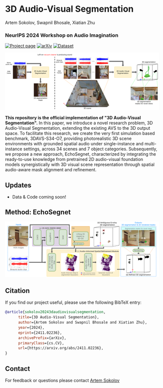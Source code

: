 # 3D Audio-Visual Segmentation
Artem Sokolov, Swapnil Bhosale, Xiatian Zhu  
### NeurIPS 2024 Workshop on Audio Imagination
[![Project page](https://img.shields.io/badge/3D_Audio--Visual_Segmentation-%F0%9F%8C%90Website-purple?style=flat)](https://surrey-uplab.github.io/research/3d-audio-visual-segmentation/) [![arXiv](https://img.shields.io/badge/arXiv-2411.02236-b31b1b.svg)](https://arxiv.org/abs/2411.02236) [![Dataset](https://img.shields.io/badge/3DAVS--S34--O7_Dataset-8A2BE2.svg)](https://github.com/Surrey-UPLab/3D-Audio-Visual-Segmentation)

![teaser](figures/2d_avs_vs_3d_avs.png)

**This repository is the official implementation of "3D Audio-Visual Segmentation".** In this paper, we introduce a novel research problem, 3D Audio-Visual Segmentation, extending the existing AVS to the 3D output space. To facilitate this research, we create the very first simulation based benchmark, 3DAVS-S34-O7, providing photorealistic 3D scene environments with grounded spatial audio under single-instance and multi-instance settings, across 34 scenes and 7 object categories. Subsequently, we propose a new approach, EchoSegnet, characterized by integrating the ready-to-use knowledge from pretrained 2D audio-visual foundation models synergistically with 3D visual scene representation through spatial audio-aware mask alignment and refinement.

## Updates
- Data & Code coming soon!

## Method: EchoSegnet

![teaser](figures/method.png)

## Citation
If you find our project useful, please use the following BibTeX entry:
```bibtex
@article{sokolov20243daudiovisualsegmentation,
      title={3D Audio-Visual Segmentation}, 
      author={Artem Sokolov and Swapnil Bhosale and Xiatian Zhu},
      year={2024},
      eprint={2411.02236},
      archivePrefix={arXiv},
      primaryClass={cs.CV},
      url={https://arxiv.org/abs/2411.02236}, 
}

```

## Contact
For feedback or questions please contact [Artem Sokolov](mailto:artemiojosesokolov@gmail.com)
